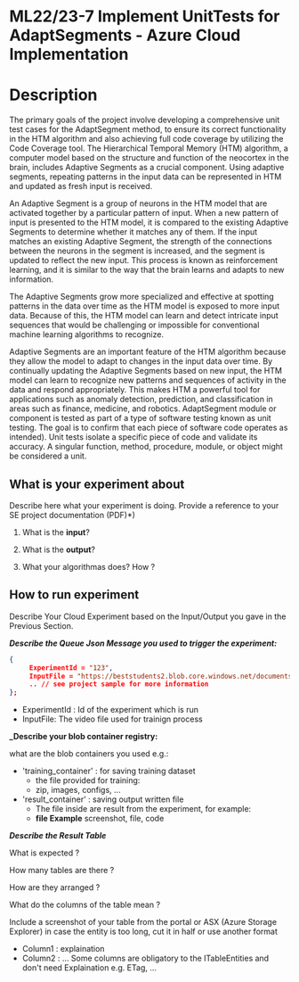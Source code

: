 # ML22/23-7 Implement UnitTests for AdaptSegments - Azure Cloud Implementation 

# Description

The primary goals of the project involve developing a comprehensive unit test cases for the AdaptSegment method, to ensure its correct functionality in the HTM algorithm and also achieving full code coverage by utilizing the Code Coverage tool.
The Hierarchical Temporal Memory (HTM) algorithm, a computer model based on the structure and function of the neocortex in the brain, includes Adaptive Segments as a crucial component. Using adaptive segments, repeating patterns in the input data can be represented in HTM and updated as fresh input is received.  

An Adaptive Segment is a group of neurons in the HTM model that are activated together by a particular pattern of input. When a new pattern of input is presented to the HTM model, it is compared to the existing Adaptive Segments to determine whether it matches any of them. If the input matches an existing Adaptive Segment, the strength of the connections between the neurons in the segment is increased, and the segment is updated to reflect the new input. This process is known as reinforcement learning, and it is similar to the way that the brain learns and adapts to new information.

The Adaptive Segments grow more specialized and effective at spotting patterns in the data over time as the HTM model is exposed to more input data. Because of this, the HTM model can learn and detect intricate input sequences that would be challenging or impossible for conventional machine learning algorithms to recognize.

Adaptive Segments are an important feature of the HTM algorithm because they allow the model to adapt to changes in the input data over time. By continually updating the Adaptive Segments based on new input, the HTM model can learn to recognize new patterns and sequences of activity in the data and respond appropriately. This makes HTM a powerful tool for applications such as anomaly detection, prediction, and classification in areas such as finance, medicine, and robotics. AdaptSegment module or component is tested as part of a type of software testing known as unit testing. The goal is to confirm that each piece of software code operates as intended). Unit tests isolate a specific piece of code and validate its accuracy. A singular function, method, procedure, module, or object might be considered a unit. 


## What is your experiment about

Describe here what your experiment is doing. Provide a reference to your SE project documentation (PDF)*)

1. What is the **input**?

2. What is the **output**?

3. What your algorithmas does? How ?

## How to run experiment

Describe Your Cloud Experiment based on the Input/Output you gave in the Previous Section.

**_Describe the Queue Json Message you used to trigger the experiment:_**  

~~~json
{
     ExperimentId = "123",
     InputFile = "https://beststudents2.blob.core.windows.net/documents2/daenet.mp4",
     .. // see project sample for more information 
};
~~~

- ExperimentId : Id of the experiment which is run  
- InputFile: The video file used for trainign process  

**_Describe your blob container registry:**  

what are the blob containers you used e.g.:  
- 'training_container' : for saving training dataset  
  - the file provided for training:  
  - zip, images, configs, ...  
- 'result_container' : saving output written file  
  - The file inside are result from the experiment, for example:  
  - **file Example** screenshot, file, code  


**_Describe the Result Table_**

 What is expected ?
 
 How many tables are there ? 
 
 How are they arranged ?
 
 What do the columns of the table mean ?
 
 Include a screenshot of your table from the portal or ASX (Azure Storage Explorer) in case the entity is too long, cut it in half or use another format
 
 - Column1 : explaination
 - Column2 : ...
Some columns are obligatory to the ITableEntities and don't need Explaination e.g. ETag, ...
 
